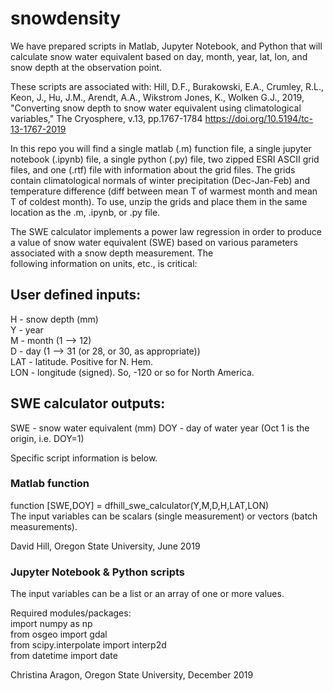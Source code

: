 # snowdensity

We have prepared scripts in Matlab, Jupyter Notebook, and Python that will calculate snow water 
equivalent based on day, month, year, lat, lon, and snow depth at the observation point. 

These scripts are associated with: 
Hill, D.F., Burakowski, E.A., Crumley, R.L., Keon, J., Hu, J.M., Arendt, A.A., Wikstrom Jones, K., Wolken G.J., 2019, "Converting snow depth to snow water equivalent using climatological variables," The Cryosphere, v.13, pp.1767-1784 https://doi.org/10.5194/tc-13-1767-2019

In this repo you will find a single matlab (.m) function file, a single jupyter notebook (.ipynb) file, 
a single python (.py) file, two zipped ESRI ASCII grid files, and one (.rtf) file with information 
about the grid files. The grids contain climatological normals of winter precipitation (Dec-Jan-Feb) 
and temperature difference (diff between mean T of warmest month and mean T of coldest month). 
To use, unzip the grids and place them in the same location as the .m, .ipynb, or .py file. 

The SWE calculator implements a power law regression in order to produce a value of snow water 
equivalent (SWE) based on various parameters associated with a snow depth measurement. The  
following information on units, etc., is critical:

## User defined inputs: 
H - snow depth (mm)  
Y - year  
M - month (1 --> 12)  
D - day (1 --> 31 (or 28, or 30, as appropriate))  
LAT - latitude. Positive for N. Hem.  
LON - longitude (signed). So, -120 or so for North America.  

## SWE calculator outputs:
SWE - snow water equivalent (mm) 
DOY - day of water year (Oct 1 is the origin, i.e. DOY=1)  

Specific script information is below. 

### Matlab function

function [SWE,DOY] = dfhill_swe_calculator(Y,M,D,H,LAT,LON)  
The input variables can be scalars (single measurement) or vectors (batch measurements).

David Hill, Oregon State University, June 2019

### Jupyter Notebook & Python scripts

The input variables can be a list or an array of one or more values.

Required modules/packages:  
import numpy as np  
from osgeo import gdal  
from scipy.interpolate import interp2d  
from datetime import date 

Christina Aragon, Oregon State University, December 2019
